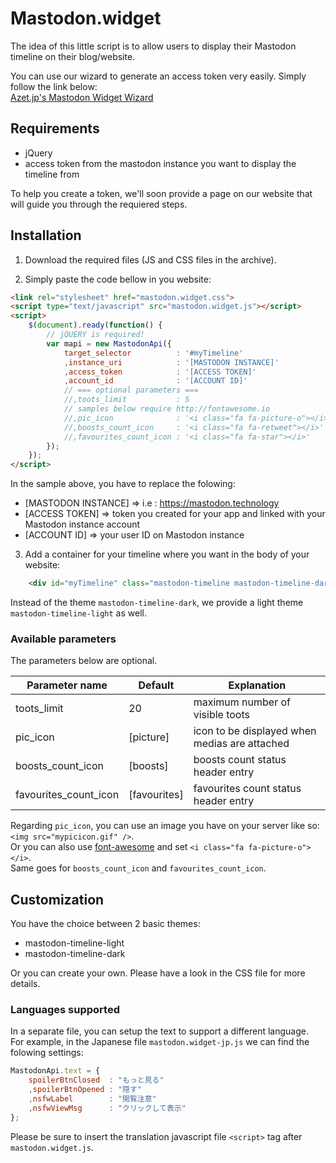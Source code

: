 # Mastodon.widget

The idea of this little script is to allow users to display their Mastodon timeline on their blog/website.

You can use our wizard to generate an access token very easily. Simply follow the link below:  
[Azet.jp's Mastodon Widget Wizard](http://www.azet.jp/mastodon.wizard/wizard_en.html)

## Requirements

 - jQuery
 - access token from the mastodon instance you want to display the timeline from

To help you create a token, we'll soon provide a page on our website that will guide you through the requiered steps.

## Installation

1) Download the required files (JS and CSS files in the archive).

2) Simply paste the code bellow in you website:

```html
<link rel="stylesheet" href="mastodon.widget.css">
<script type="text/javascript" src="mastodon.widget.js"></script>
<script>
	$(document).ready(function() {
		// jQUERY is required!
		var mapi = new MastodonApi({
			target_selector          : '#myTimeline'
			,instance_uri            : '[MASTODON INSTANCE]'
			,access_token            : '[ACCESS TOKEN]'
			,account_id              : '[ACCOUNT ID]'
			// === optional parameters ===
			//,toots_limit           : 5
			// samples below require http://fontawesome.io
			//,pic_icon              : '<i class="fa fa-picture-o"></i>'
			//,boosts_count_icon     : '<i class="fa fa-retweet"></i>'
			//,favourites_count_icon : '<i class="fa fa-star"></i>'
		});
	});
</script>
```

In the sample above, you have to replace the folowing:

 - [MASTODON INSTANCE] => i.e : https://mastodon.technology
 - [ACCESS TOKEN] => token you created for your app and linked with your Mastodon instance account
 - [ACCOUNT ID]   => your user ID on Mastodon instance

3) Add a container for your timeline where you want in the body of your website:

```html
    <div id="myTimeline" class="mastodon-timeline mastodon-timeline-dark"></div>
```

Instead of the theme `mastodon-timeline-dark`, we provide a light theme `mastodon-timeline-light` as well.

### Available parameters

The parameters below are optional.

| Parameter name        | Default      | Explanation |
|---                    |----          |---          |
| toots_limit           | 20           | maximum number of visible toots |
| pic_icon              | [picture]    | icon to be displayed when medias are attached |
| boosts_count_icon     | [boosts]     | boosts count status header entry |
| favourites_count_icon | [favourites] | favourites count status header entry |

Regarding `pic_icon`, you can use an image you have on your server like so: `<img src="mypicicon.gif" />`.  
Or you can also use [font-awesome](http://fontawesome.io) and set `<i class="fa fa-picture-o"></i>`.  
Same goes for `boosts_count_icon` and `favourites_count_icon`.

## Customization

You have the choice between 2 basic themes:

 - mastodon-timeline-light
 - mastodon-timeline-dark

Or you can create your own. Please have a look in the CSS file for more details.

### Languages supported

In a separate file, you can setup the text to support a different language.  
For example, in the Japanese file `mastodon.widget-jp.js` we can find the folowing settings:

```javascript
MastodonApi.text = {
	spoilerBtnClosed  : "もっと見る"
	,spoilerBtnOpened : "隠す"
	,nsfwLabel        : "閲覧注意"
	,nsfwViewMsg      : "クリックして表示"
};
```

Please be sure to insert the translation javascript file `<script>` tag after `mastodon.widget.js`.
